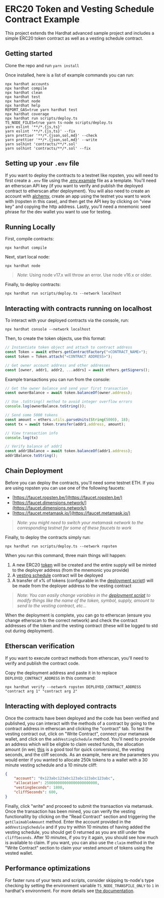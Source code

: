 # ERC20 Token and Vesting Schedule Contract Example

This project extends the Hardhat advanced sample project and includes a simple ERC20 token contract as well as a vesting schedule contract.

## Getting started

Clone the repo and run `yarn install`

Once installed, here is a list of example commands you can run:

```shell
npx hardhat accounts
npx hardhat compile
npx hardhat clean
npx hardhat test
npx hardhat node
npx hardhat help
REPORT_GAS=true yarn hardhat test
npx hardhat coverage
npx hardhat run scripts/deploy.ts
TS_NODE_FILES=true yarn ts-node scripts/deploy.ts
yarn eslint '**/*.{js,ts}'
yarn eslint '**/*.{js,ts}' --fix
yarn prettier '**/*.{json,sol,md}' --check
yarn prettier '**/*.{json,sol,md}' --write
yarn solhint 'contracts/**/*.sol'
yarn solhint 'contracts/**/*.sol' --fix
```

## Setting up your `.env` file

If you want to deploy the contracts to a testnet like ropsten, you will need to first create a `.env` file using the [.env.example](./.env.example) file as a template. You'll need an etherscan API key (if you want to verify and publish the deployed contract to etherscan after deployment). You will also need to create an account with [alchemy](https://alchemy.com), create an app using the testnet you want to work with (ropsten in this case), and then get the API key by clicking on "view key" and copying the http address. Lastly, you'll need a mnemonic seed phrase for the dev wallet you want to use for testing.

## Running Locally

First, compile contracts:

```shell
npx hardhat compile
```

Next, start local node:

```shell
npx hardhat node
```

> *Note*: Using node v17.x will throw an error. Use node v16.x or older.

Finally, to deploy contracts:

```shell
npx hardhat run scripts/deploy.ts --network localhost
```

## Interacting with contracts running on localhost

To interact with your deployed contracts via the console, run:

```shell
npx hardhat console --network localhost
```

Then, to create the token objects, use this format:

```javascript
// Instantiate token object and attach to contract address
const Token = await ethers.getContractFactory("<CONTRACT_NAME>");
const token = Token.attach("<CONTRACT ADDRESS>");

// Get owner account address and other addresses
const [owner, addr1, addr2, ...addrs] = await ethers.getSigners();
```

Example transactions you can run from the console:

```javascript
// Get the owner balance and send your first transaction
const ownerBalance = await token.balanceOf(owner.address);

// Use .toString() method to avoid integer overflow errors
console.log(ownerBalance.toString());

// Send some 5000 tokens
const amount = ethers.utils.parseUnits(String(5000), 18);
const tx = await token.transfer(addr1.address, amount);

// View transaction info
console.log(tx)

// Verify balance of addr1
const addr1Balance = await token.balanceOf(addr1.address);
addr1Balance.toString();
```

## Chain Deployment

Before you can deploy the contracts, you'll need some testnet ETH. If you are using ropsten you can use one of the following faucets:

- [https://faucet.ropsten.be/](https://faucet.ropsten.be/)
- [https://faucet.dimensions.network/](https://faucet.dimensions.network/)
- [https://faucet.metamask.io/](https://faucet.metamask.io/)

> *Note: you might need to switch your metamask network to the corresponding testnet for some of these faucets to work*

Finally, to deploy the contracts simply run:

```shell
npx hardhat run scripts/deploy.ts --network ropsten
```

When you run this command, three main things will happen:

1. A new ERC20 [token](./contracts/Token.sol) will be created and the entire supply will be minted to the deployer address (from the mnemonic you provide)
2. A [vesting schedule](./contracts/VestingSchedule.sol) contract will be deployed
3. A transfer of x% of tokens (configurable in the [deployment script](./scripts/deploy.ts)) will be made from the deployer address to the vesting contract

> *Note: You can easily change variables in the [deployment script](./scripts/deploy.ts) to modify things like the name of the token, symbol, supply, amount to send to the vesting contract, etc...*

When the deployment is complete, you can go to etherscan (ensure you change etherscan to the correct network) and check the contract addresses of the token and the vesting contract (these will be logged to std out during deployment).

## Etherscan verification

If you want to execute contract methods from etherscan, you'll need to verify and publish the contract code.

Copy the deployment address and paste it in to replace `DEPLOYED_CONTRACT_ADDRESS` in this command:

```shell
npx hardhat verify --network ropsten DEPLOYED_CONTRACT_ADDRESS "contract arg 1" "contract arg 2"
```

## Interacting with deployed contracts

Once the contracts have been deployed and the code has been verified and published, you can interact with the methods of a contract by going to the contract address in etherscan and clicking the "contract" tab. To test the vesting contract out, click on "Write Contract", connect your metamask wallet, and click on the `addVestingSchedule` method. You'll need to provide an address which will be eligble to claim vested funds, the allocation amount (in wei; [this](https://etherscan.io/unitconverter) is a good tool for quick conversions), the vesting seconds, and the cliff seconds. As an example, here are the parameters you would enter if you wanted to allocate 250k tokens to a wallet with a 30 minute vesting schedule and a 10 minute cliff:

```json
{
    "account": "0x123abc123abc123abc123abc123abc",
    "allocation": 250000000000000000000000,
    "vestingSeconds": 1800,
    "cliffSeconds": 600,
}
```

Finally, click "write" and proceed to submit the transaction via metamask. Once the transaction has been mined, you can verify the vesting functionallity by clicking on the "Read Contract" section and triggering the `getClaimableAmount` method. Enter the account provided in the `addVestingSchedule` and if you try within 10 minutes of having added the vesting schedule, you should get 0 returned as you are still under the `cliffSeconds`. After 10 minutes, if you try it again, you should see how much is available to claim. If you want, you can also use the `claim` method in the "Write Contract" section to claim your vested amount of tokens using the vested wallet.

## Performance optimizations

For faster runs of your tests and scripts, consider skipping ts-node's type checking by setting the environment variable `TS_NODE_TRANSPILE_ONLY` to `1` in hardhat's environment. For more details see [the documentation](https://hardhat.org/guides/typescript.html#performance-optimizations).
